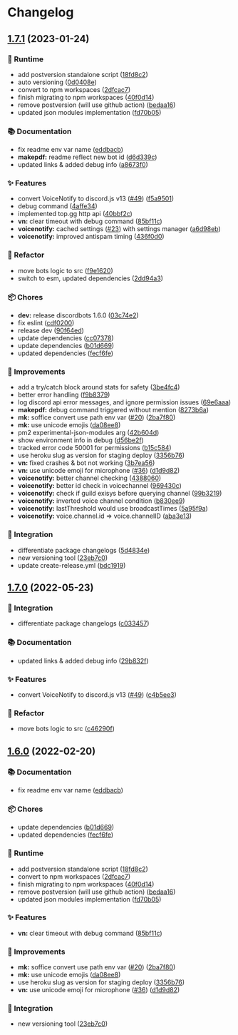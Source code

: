 # Changelog

## [1.7.1](https://github.com/vpctorr/DiscordBots/compare/discordbots-v1.7.0...discordbots-v1.7.1) (2023-01-24)


### 👷 Runtime

* add postversion standalone script ([18fd8c2](https://github.com/vpctorr/DiscordBots/commit/18fd8c2d801e54d9d8abcae586495ad2c1da2c06))
* auto versioning ([0d0408e](https://github.com/vpctorr/DiscordBots/commit/0d0408e4baeeda498557ed9bd18786695bf1d3d0))
* convert to npm workspaces ([2dfcac7](https://github.com/vpctorr/DiscordBots/commit/2dfcac7ebd50ce50727fea3df11977b89ae8a6ef))
* finish migrating to npm workspaces ([40f0d14](https://github.com/vpctorr/DiscordBots/commit/40f0d14a8b2c1c74c2ab2541616491c937b18416))
* remove postversion (will use github action) ([bedaa16](https://github.com/vpctorr/DiscordBots/commit/bedaa16ca158f9be273b3e59e24e7445cd196650))
* updated json modules implementation ([fd70b05](https://github.com/vpctorr/DiscordBots/commit/fd70b05d8e5ab7be1e5aec222214b5d86056ea71))


### 📚 Documentation

* fix readme env var name ([eddbacb](https://github.com/vpctorr/DiscordBots/commit/eddbacb93cc4af0da1ee899af8921118c0e6648e))
* **makepdf:** readme reflect new bot id ([d6d339c](https://github.com/vpctorr/DiscordBots/commit/d6d339c0fd70ef17bde7ec2f9033de584501077f))
* updated links & added debug info ([a8673f0](https://github.com/vpctorr/DiscordBots/commit/a8673f02ad0b4ea3123a74a3b05f0e2b84dc4c43))


### ✨ Features

* convert VoiceNotify to discord.js v13 ([#49](https://github.com/vpctorr/DiscordBots/issues/49)) ([f5a9501](https://github.com/vpctorr/DiscordBots/commit/f5a95011a64b84bc5fea6465b242f3da45970c2a))
* debug command ([4affe34](https://github.com/vpctorr/DiscordBots/commit/4affe34ef4fef8b29f354925ced3e1f8057f55f9))
* implemented top.gg http api ([40bbf2c](https://github.com/vpctorr/DiscordBots/commit/40bbf2ce3a99fc5df97e964cf89def4d41738bcf))
* **vn:** clear timeout with debug command ([85bf11c](https://github.com/vpctorr/DiscordBots/commit/85bf11c91f57c9a1224392dfa01bb78d6b3adbdd))
* **voicenotify:** cached settings ([#23](https://github.com/vpctorr/DiscordBots/issues/23)) with settings manager ([a6d98eb](https://github.com/vpctorr/DiscordBots/commit/a6d98ebbb2c9170ff3f6be5d6bd1d4fc92d45d52))
* **voicenotify:** improved antispam timing ([436f0d0](https://github.com/vpctorr/DiscordBots/commit/436f0d03127d3fff286c5fd1838ea9bc7b666dd3))


### 🧹 Refactor

* move bots logic to src ([f9e1620](https://github.com/vpctorr/DiscordBots/commit/f9e1620ccf2a45383cda88010307e37889ee812d))
* switch to esm, updated dependencies ([2dd94a3](https://github.com/vpctorr/DiscordBots/commit/2dd94a35b6922ae88aacbe15f72c2abd078082f6))


### 📦 Chores

* **dev:** release discordbots 1.6.0 ([03c74e2](https://github.com/vpctorr/DiscordBots/commit/03c74e27c3cf07a9cd669c33478b18325ac174b1))
* fix eslint ([cdf0200](https://github.com/vpctorr/DiscordBots/commit/cdf0200264d05428051e1673a40e06fcb410ed5c))
* release dev ([90f64ed](https://github.com/vpctorr/DiscordBots/commit/90f64ed9585eafcb1a4e60bc9dabcc577bcd1839))
* update dependencies ([cc07378](https://github.com/vpctorr/DiscordBots/commit/cc07378303480b4808e58f0bb8da3d63f1c16ff4))
* update dependencies ([b01d669](https://github.com/vpctorr/DiscordBots/commit/b01d6695971908a5c7f2042877d3f1d0cf744152))
* updated dependencies ([fecf6fe](https://github.com/vpctorr/DiscordBots/commit/fecf6fedc92f5cbad7aaa306585266c60b0f3e7e))


### 🔨 Improvements

* add a try/catch block around stats for safety ([3be4fc4](https://github.com/vpctorr/DiscordBots/commit/3be4fc473ecede8c77be0b0e099f4d5ae8ba88a5))
* better error handling ([f9b8379](https://github.com/vpctorr/DiscordBots/commit/f9b8379c5bff5c937a9975ae9bad25a71f783db1))
* log discord api error messages, and ignore permission issues ([69e6aaa](https://github.com/vpctorr/DiscordBots/commit/69e6aaafc788baf6b2cdf118f0a9dafe16a7021b))
* **makepdf:** debug command triggered without mention ([8273b6a](https://github.com/vpctorr/DiscordBots/commit/8273b6a1a055e290c21546d9005e52319a89374b))
* **mk:** soffice convert use path env var ([#20](https://github.com/vpctorr/DiscordBots/issues/20)) ([2ba7f80](https://github.com/vpctorr/DiscordBots/commit/2ba7f8026f641ab3abb9cf97650379586f7ebd6c))
* **mk:** use unicode emojis ([da08ee8](https://github.com/vpctorr/DiscordBots/commit/da08ee841872dcabc5e16581dd7d653578bf9370))
* pm2 experimental-json-modules arg ([42b604d](https://github.com/vpctorr/DiscordBots/commit/42b604d05ea40838630fedef6fa51d97a633ed19))
* show environment info in debug ([d56be2f](https://github.com/vpctorr/DiscordBots/commit/d56be2fa98a49f170d547efa3e323e87bf96d92e))
* tracked error code 50001 for permissions ([b15c584](https://github.com/vpctorr/DiscordBots/commit/b15c584ed95a67e28fa4a346b64fe138bd4be3b1))
* use heroku slug as version for staging deploy ([3356b76](https://github.com/vpctorr/DiscordBots/commit/3356b762d1fdd21ffc9897fd61d48168527a39e6))
* **vn:** fixed crashes & bot not working ([3b7ea56](https://github.com/vpctorr/DiscordBots/commit/3b7ea562742135801338371a341a9623a41406dc))
* **vn:** use unicode emoji for microphone ([#36](https://github.com/vpctorr/DiscordBots/issues/36)) ([d1d9d82](https://github.com/vpctorr/DiscordBots/commit/d1d9d821dcc1251b294fd47b4aa74272d2b2f4f8))
* **voicenotify:** better channel checking ([4388060](https://github.com/vpctorr/DiscordBots/commit/43880601981c4e3e5b03c243f0089201500a29e1))
* **voicenotify:** better id check in voicechannel ([969430c](https://github.com/vpctorr/DiscordBots/commit/969430cf9d9a4eb896b154b5bdde134d7f7d6116))
* **voicenotify:** check if guild exisys before querying channel ([99b3219](https://github.com/vpctorr/DiscordBots/commit/99b3219c326a979634f01f4f2a019a6d4d38e13e))
* **voicenotify:** inverted voice channel condition ([b830ee9](https://github.com/vpctorr/DiscordBots/commit/b830ee9fd8b98248706d208fdb2565913356cbc1))
* **voicenotify:** lastThreshold would use broadcastTimes ([5a95f9a](https://github.com/vpctorr/DiscordBots/commit/5a95f9a5af4aa710e31d48a360f098145a8d6a1f))
* **voicenotify:** voice.channel.id =&gt; voice.channelID ([aba3e13](https://github.com/vpctorr/DiscordBots/commit/aba3e130598ffd043435fbde1b0e40f89034bc5a))


### 🚚 Integration

* differentiate package changelogs ([5d4834e](https://github.com/vpctorr/DiscordBots/commit/5d4834e6b84628c48c2188db0e2de7ba9765e4c0))
* new versioning tool ([23eb7c0](https://github.com/vpctorr/DiscordBots/commit/23eb7c02d2ea33c319029ba72d2b5a4a89f55c66))
* update create-release.yml ([bdc1919](https://github.com/vpctorr/DiscordBots/commit/bdc19196399d6a5a6bbb7589e5b9f3167a281577))

## [1.7.0](https://github.com/vpctorr/DiscordBots/compare/discordbots-v1.6.0...discordbots-v1.7.0) (2022-05-23)


### 🚚 Integration

* differentiate package changelogs ([c033457](https://github.com/vpctorr/DiscordBots/commit/c033457664ea530c0ddbfc63ba6a5169800892b8))


### 📚 Documentation

* updated links & added debug info ([29b832f](https://github.com/vpctorr/DiscordBots/commit/29b832fae6d7fd8ecffe1ef950fbfc5926518ae0))


### ✨ Features

* convert VoiceNotify to discord.js v13 ([#49](https://github.com/vpctorr/DiscordBots/issues/49)) ([c4b5ee3](https://github.com/vpctorr/DiscordBots/commit/c4b5ee336de40a4b4d4fb600216c3d2fdb835d18))


### 🧹 Refactor

* move bots logic to src ([c46290f](https://github.com/vpctorr/DiscordBots/commit/c46290f691d668ae30f23b2332db0a83accd5edb))

## [1.6.0](https://github.com/vpctorr/DiscordBots/compare/discordbots-v1.5.2...discordbots-v1.6.0) (2022-02-20)


### 📚 Documentation

* fix readme env var name ([eddbacb](https://github.com/vpctorr/DiscordBots/commit/eddbacb93cc4af0da1ee899af8921118c0e6648e))


### 📦 Chores

* update dependencies ([b01d669](https://github.com/vpctorr/DiscordBots/commit/b01d6695971908a5c7f2042877d3f1d0cf744152))
* updated dependencies ([fecf6fe](https://github.com/vpctorr/DiscordBots/commit/fecf6fedc92f5cbad7aaa306585266c60b0f3e7e))


### 👷 Runtime

* add postversion standalone script ([18fd8c2](https://github.com/vpctorr/DiscordBots/commit/18fd8c2d801e54d9d8abcae586495ad2c1da2c06))
* convert to npm workspaces ([2dfcac7](https://github.com/vpctorr/DiscordBots/commit/2dfcac7ebd50ce50727fea3df11977b89ae8a6ef))
* finish migrating to npm workspaces ([40f0d14](https://github.com/vpctorr/DiscordBots/commit/40f0d14a8b2c1c74c2ab2541616491c937b18416))
* remove postversion (will use github action) ([bedaa16](https://github.com/vpctorr/DiscordBots/commit/bedaa16ca158f9be273b3e59e24e7445cd196650))
* updated json modules implementation ([fd70b05](https://github.com/vpctorr/DiscordBots/commit/fd70b05d8e5ab7be1e5aec222214b5d86056ea71))


### ✨ Features

* **vn:** clear timeout with debug command ([85bf11c](https://github.com/vpctorr/DiscordBots/commit/85bf11c91f57c9a1224392dfa01bb78d6b3adbdd))


### 🔨 Improvements

* **mk:** soffice convert use path env var ([#20](https://github.com/vpctorr/DiscordBots/issues/20)) ([2ba7f80](https://github.com/vpctorr/DiscordBots/commit/2ba7f8026f641ab3abb9cf97650379586f7ebd6c))
* **mk:** use unicode emojis ([da08ee8](https://github.com/vpctorr/DiscordBots/commit/da08ee841872dcabc5e16581dd7d653578bf9370))
* use heroku slug as version for staging deploy ([3356b76](https://github.com/vpctorr/DiscordBots/commit/3356b762d1fdd21ffc9897fd61d48168527a39e6))
* **vn:** use unicode emoji for microphone ([#36](https://github.com/vpctorr/DiscordBots/issues/36)) ([d1d9d82](https://github.com/vpctorr/DiscordBots/commit/d1d9d821dcc1251b294fd47b4aa74272d2b2f4f8))


### 🚚 Integration

* new versioning tool ([23eb7c0](https://github.com/vpctorr/DiscordBots/commit/23eb7c02d2ea33c319029ba72d2b5a4a89f55c66))

